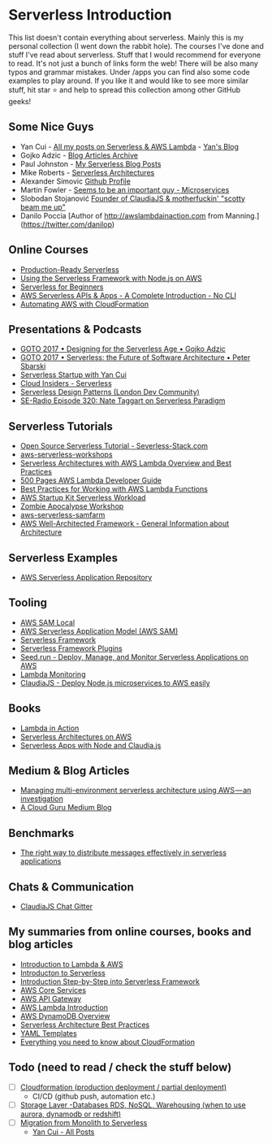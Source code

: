 # Serverless Introduction

This list doesn't contain everything about serverless. Mainly this is my personal collection (I went down the rabbit hole). The courses I've done and stuff I've read about serverless. Stuff that I would recommend for everyone to read. It's not just a bunch of links form the web! There will be also many typos and grammar mistakes. Under /apps you can find also some code examples to play around. If you like it and would like to see more similar stuff, hit star ⭐️ and help to spread this collection among other GitHub geeks!

## Some Nice Guys

* Yan Cui - [All my posts on Serverless & AWS Lambda](https://medium.com/theburningmonk-com/all-my-posts-on-serverless-aws-lambda-43c17a147f91) - [Yan's Blog](https://theburningmonk.com/)
* Gojko Adzic - [Blog Articles Archive](https://gojko.net/posts.html)
* Paul Johnston - [My Serverless Blog Posts](https://medium.com/@PaulDJohnston/my-serverless-blog-posts-4f84ee5dced)
* Mike Roberts - [Serverless Architectures](https://martinfowler.com/articles/serverless.html)
* Alexander Simovic [Github Profile](https://github.com/simalexan)
* Martin Fowler - [Seems to be an important guy - Microservices](https://martinfowler.com/)
* Slobodan Stojanović [Founder of ClaudiaJS & motherfuckin' "scotty beam me up"](https://twitter.com/slobodan_)
* Danilo Poccia [Author of http://awslambdainaction.com  from Manning.] (https://twitter.com/danilop)

## Online Courses
* [Production-Ready Serverless](https://www.manning.com/livevideo/production-ready-serverless)
* [Using the Serverless Framework with Node.js on AWS](https://app.pluralsight.com/library/courses/aws-nodejs-serverless-framework-using/table-of-contents)
* [Serverless for Beginners](https://acloud.guru/learn/serverless-for-beginners)
* [AWS Serverless APIs & Apps - A Complete Introduction - No CLI](https://www.udemy.com/aws-serverless-a-complete-introduction/learn/v4/overview)
* [Automating AWS with CloudFormation](https://app.pluralsight.com/library/courses/aws-automating-cloudformation/table-of-contents)


## Presentations & Podcasts
* [GOTO 2017 • Designing for the Serverless Age • Gojko Adzic](https://www.youtube.com/watch?v=w7X4gAQTk2E)
* [GOTO 2017 • Serverless: the Future of Software Architecture • Peter Sbarski](https://www.youtube.com/watch?v=LAWjdZYrUgI&t=32s)
* [Serverless Startup with Yan Cui](https://softwareengineeringdaily.com/2017/08/04/serverless-startup-with-yan-cui/)
* [Cloud Insiders - Serverless](https://podtail.com/podcast/cloud-insiders/serverless/)
* [Serverless Design Patterns (London Dev Community)](https://www.slideshare.net/theburningmonk/serverless-design-patterns)
* [SE-Radio Episode 320: Nate Taggart on Serverless Paradigm](http://www.se-radio.net/2018/03/se-radio-episode-320-nate-taggart-on-serverless-paradigm/)

## Serverless Tutorials

* [Open Source Serverless Tutorial - Severless-Stack.com](https://serverless-stack.com/)
* [aws-serverless-workshops](https://github.com/awslabs/aws-serverless-workshops)
* [Serverless Architectures with AWS Lambda Overview and Best Practices](https://d1.awsstatic.com/whitepapers/serverless-architectures-with-aws-lambda.pdf)
* [500 Pages AWS Lambda Developer Guide](https://docs.aws.amazon.com/lambda/latest/dg/lambda-dg.pdf)
* [Best Practices for Working with AWS Lambda Functions](https://docs.aws.amazon.com/lambda/latest/dg/best-practices.html)
* [AWS Startup Kit Serverless Workload](https://github.com/aws-samples/startup-kit-serverless-workload)
* [Zombie Apocalypse Workshop](https://github.com/aws-samples/aws-lambda-zombie-workshop)
* [aws-serverless-samfarm](https://github.com/awslabs/aws-serverless-samfarm)
* [AWS Well-Architected Framework - General Information about Architecture](http://d0.awsstatic.com/whitepapers/architecture/AWS_Well-Architected_Framework.pdf)

## Serverless Examples
* [AWS Serverless Application Repository](https://aws.amazon.com/ru/blogs/compute/innovation-flywheels-and-the-aws-serverless-application-repository/)

## Tooling
* [AWS SAM Local](https://github.com/awslabs/aws-sam-local)
* [AWS Serverless Application Model (AWS SAM)](https://github.com/awslabs/serverless-application-model)
* [Serverless Framework](https://github.com/serverless/serverless)
* [Serverless Framework Plugins](https://github.com/serverless/serverless#v1-plugins)
* [Seed.run - Deploy, Manage, and Monitor Serverless Applications on AWS](https://seed.run/)
* [Lambda Monitoring](https://www.iopipe.com/)
* [ClaudiaJS - Deploy Node.js microservices to AWS easily](https://github.com/claudiajs)

## Books
* [Lambda in Action](https://www.manning.com/books/aws-lambda-in-action)
* [Serverless Architectures on AWS](https://www.manning.com/books/serverless-architectures-on-aws)
* [Serverless Apps with Node and Claudia.js](https://www.manning.com/books/serverless-apps-with-node-and-claudiajs)

## Medium & Blog Articles
* [Managing multi-environment serverless architecture using AWS — an investigation](https://medium.com/2pax/managing-multi-environment-serverless-architecture-using-aws-an-investigation-6cd6501d261e)
* [A Cloud Guru Medium Blog](https://read.acloud.guru/)

## Benchmarks
* [The right way to distribute messages effectively in serverless applications](https://medium.com/epsagon/the-right-way-to-distribute-messages-effectively-in-serverless-applications-f427e4229e67)

## Chats & Communication
* [ClaudiaJS Chat Gitter](https://gitter.im/claudiajs/claudia)


## My summaries from online courses, books and blog articles

* [Introduction to Lambda & AWS](https://github.com/mittyo/javascript-pocketguide/blob/master/serverless/001_introduction.md)
* [Introducton to Serverless](https://github.com/mittyo/javascript-pocketguide/blob/master/serverless/production-ready-serverless-course/001_introduction.md)
* [Introduction Step-by-Step into Serverless Framework](https://github.com/mittyo/javascript-pocketguide/blob/master/serverless/apps/001_introduction-step-by-step.md)
* [AWS Core Services](https://github.com/mittyo/javascript-pocketguide/blob/master/serverless/002_aws_core.md)
* [AWS API Gateway](https://github.com/mittyo/javascript-pocketguide/blob/master/serverless/004_api-gateway.md)
* [AWS Lambda Introduction](https://github.com/mittyo/javascript-pocketguide/blob/master/serverless/005_lambda.md)
* [AWS DynamoDB Overview](https://github.com/mittyo/javascript-pocketguide/blob/master/serverless/008_dynamoDB.md)
* [Serverless Architecture Best Practices](https://github.com/mittyo/javascript-pocketguide/blob/master/serverless/013_serverless-best-practices.md)
* [YAML Templates](https://github.com/mittyo/javascript-pocketguide/blob/master/serverless/014_yaml-templates.md)
* [Everything you need to know about CloudFormation](https://github.com/mittyo/javascript-pocketguide/blob/master/serverless/015_cloudformation.md)

## Todo (need to read / check the stuff below)
* [ ] [Cloudformation (production deployment / partial deployment)](https://acloud.guru/learn/aws-cloudformation)
    + CI/CD (github push, automation etc.)
* [ ] [Storage Layer -Databases RDS, NoSQL, Warehousing (when to use aurora, dynamodb or redshift)](https://acloud.guru/learn/aws-dynamodb)
* [ ] [Migration from Monolith to Serverless](https://www.youtube.com/watch?v=i2gEbw_jzfY)
    + [Yan Cui - All Posts](https://medium.com/theburningmonk-com/all-my-posts-on-serverless-aws-lambda-43c17a147f91)



